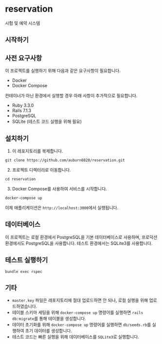# reservation
시험 및 예약 시스템
## 시작하기
## 사전 요구사항
이 프로젝트를 실행하기 위해 다음과 같은 요구사항이 필요합니다.
- Docker
- Docker Compose

컨테이너가 아닌 환경에서 실행할 경우 아래 사항이 추가적으로 필요합니다.
- Ruby 3.3.0
- Rails 7.1.3
- PostgreSQL
- SQLite (테스트 코드 실행을 위해 필요)
## 설치하기
1. 이 레포지토리를 복제합니다.
```shell
git clone https://github.com/auburn0820/reservation.git
```
2. 프로젝트 디렉터리로 이동합니다.
```shell
cd reservation
```
3. Docker Compose를 사용하여 서비스를 시작합니다.
```shell
docker-compose up
```
이제 애플리케이션은 `http://localhost:3000`에서 실행됩니다.
## 데이터베이스
이 프로젝트는 로컬 환경에서 PostgreSQL을 기본 데이터베이스로 사용하며, 프로덕션 환경에서도 PostgreSQL을 사용합니다. 테스트 환경에서는 SQLite3를 사용합니다.
## 테스트 실행하기
```shell
bundle exec rspec
```
## 기타
- `master.key` 파일은 레포지토리에 절대 업로드하면 안 되나, 로컬 실행을 위해 업로드하였습니다.
- 테이블 스키마 세팅을 위해 `docker-compose up` 명령어를 실행하면 `rails db:migrate`를 통해 테이블을 생성합니다.
- 데이터 초기화를 위해 `docker-compose up` 명령어를 실행하면 `db/seeds.rb`를 실행하여 초기 데이터를 생성합니다.
- 테스트 코드는 빠른 실행을 위해 데이터베이스를 `SQLite3`로 실행합니다.